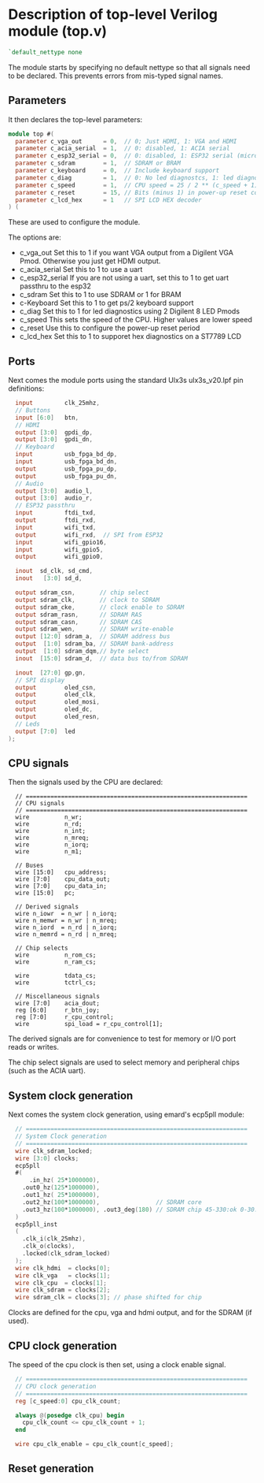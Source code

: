 # Description of top-level Verilog module (top.v)

```verilog
`default_nettype none
```

The module starts by specifying no default nettype so that all signals need to be declared.
This prevents errors from mis-typed signal names.

## Parameters

It then declares the top-level parameters:

```verilog
module top #(
  parameter c_vga_out      = 0,  // 0; Just HDMI, 1: VGA and HDMI
  parameter c_acia_serial  = 1,  // 0: disabled, 1: ACIA serial
  parameter c_esp32_serial = 0,  // 0: disabled, 1: ESP32 serial (micropython console)
  parameter c_sdram        = 1,  // SDRAM or BRAM 
  parameter c_keyboard     = 0,  // Include keyboard support
  parameter c_diag         = 1,  // 0: No led diagnostcs, 1: led diagnostics 
  parameter c_speed        = 1,  // CPU speed = 25 / 2 ** (c_speed + 1) MHz
  parameter c_reset        = 15, // Bits (minus 1) in power-up reset counter
  parameter c_lcd_hex      = 1   // SPI LCD HEX decoder
) (
```

These are used to configure the module.

The options are:

* c_vga_out Set this to 1 if you want VGA output from a Digilent VGA Pmod. Otherwise you just get HDMI output.
* c_acia_serial Set this to 1 to use a uart
* c_esp32_serial If you are not using a uart, set this to 1 to get uart passthru to the esp32
* c_sdram Set this to 1 to use SDRAM or 1 for BRAM
* c-Keyboard Set this to 1 to get ps/2 keyboard support
* c_diag Set this to 1 for led diagnostics using 2 Digilent 8 LED Pmods
* c_speed This sets the speed of the CPU. Higher values are lower speed
* c_reset Use this to configure the power-up reset period
* c_lcd_hex Set this to 1 to supporet hex diagnostics on a ST7789 LCD

## Ports

Next comes the module ports using the standard Ulx3s ulx3s_v20.lpf pin definitions:

```verilog
  input         clk_25mhz,
  // Buttons
  input [6:0]   btn,
  // HDMI
  output [3:0]  gpdi_dp,
  output [3:0]  gpdi_dn,
  // Keyboard
  input         usb_fpga_bd_dp,
  input         usb_fpga_bd_dn,
  output        usb_fpga_pu_dp,
  output        usb_fpga_pu_dn,
  // Audio
  output [3:0]  audio_l,
  output [3:0]  audio_r,
  // ESP32 passthru
  input         ftdi_txd,
  output        ftdi_rxd,
  input         wifi_txd,
  output        wifi_rxd,  // SPI from ESP32
  input         wifi_gpio16,
  input         wifi_gpio5,
  output        wifi_gpio0,

  inout  sd_clk, sd_cmd,
  inout   [3:0] sd_d,

  output sdram_csn,       // chip select
  output sdram_clk,       // clock to SDRAM
  output sdram_cke,       // clock enable to SDRAM
  output sdram_rasn,      // SDRAM RAS
  output sdram_casn,      // SDRAM CAS
  output sdram_wen,       // SDRAM write-enable
  output [12:0] sdram_a,  // SDRAM address bus
  output  [1:0] sdram_ba, // SDRAM bank-address
  output  [1:0] sdram_dqm,// byte select
  inout  [15:0] sdram_d,  // data bus to/from SDRAM

  inout  [27:0] gp,gn,
  // SPI display
  output        oled_csn,
  output        oled_clk,
  output        oled_mosi,
  output        oled_dc,
  output        oled_resn,
  // Leds
  output [7:0]  led
);
```
## CPU signals

Then the signals used by the CPU are declared:

```
  // ===============================================================
  // CPU signals
  // ===============================================================
  wire          n_wr;
  wire          n_rd;
  wire          n_int;
  wire          n_mreq;
  wire          n_iorq;
  wire          n_m1;

  // Buses
  wire [15:0]   cpu_address;
  wire [7:0]    cpu_data_out;
  wire [7:0]    cpu_data_in;
  wire [15:0]   pc;

  // Derived signals
  wire n_iowr  = n_wr | n_iorq;
  wire n_memwr = n_wr | n_mreq;
  wire n_iord  = n_rd | n_iorq;
  wire n_memrd = n_rd | n_mreq;

  // Chip selects
  wire          n_rom_cs;
  wire          n_ram_cs;

  wire          tdata_cs;
  wire          tctrl_cs;

  // Miscellaneous signals
  wire [7:0]    acia_dout;
  reg [6:0]     r_btn_joy;
  reg [7:0]     r_cpu_control;
  wire          spi_load = r_cpu_control[1];
```

The derived signals are for convenience to test for memory or I/O port reads or writes.

The chip select signals are used to select memory and peripheral chips (such as the ACIA uart).

## System clock generation

Next comes the system clock generation, using emard's ecp5pll module:

```verilog
  // ===============================================================
  // System Clock generation
  // ===============================================================
  wire clk_sdram_locked;
  wire [3:0] clocks;
  ecp5pll
  #(
      .in_hz( 25*1000000),
    .out0_hz(125*1000000),
    .out1_hz( 25*1000000),
    .out2_hz(100*1000000),                // SDRAM core
    .out3_hz(100*1000000), .out3_deg(180) // SDRAM chip 45-330:ok 0-30:not
  )
  ecp5pll_inst
  (
    .clk_i(clk_25mhz),
    .clk_o(clocks),
    .locked(clk_sdram_locked)
  );
  wire clk_hdmi  = clocks[0];
  wire clk_vga   = clocks[1];
  wire clk_cpu  = clocks[1];
  wire clk_sdram = clocks[2];
  wire sdram_clk = clocks[3]; // phase shifted for chip
```

Clocks are defined for the cpu, vga and hdmi output, and for the SDRAM (if used).

## CPU clock generation

The speed of the cpu clock is then set, using a clock enable signal.

```verilog
  // ===============================================================
  // CPU clock generation
  // ===============================================================
  reg [c_speed:0] cpu_clk_count;

  always @(posedge clk_cpu) begin
    cpu_clk_count <= cpu_clk_count + 1;
  end

  wire cpu_clk_enable = cpu_clk_count[c_speed];

```

## Reset generation


